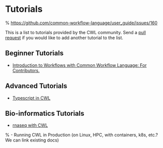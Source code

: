 # Tutorials

% https://github.com/common-workflow-language/user_guide/issues/160

This is a list to tutorials provided by the CWL community. Send a
[pull request](https://github.com/common-workflow-language/user_guide/)
if you would like to add another tutorial to the list.

## Beginner Tutorials

- [Introduction to Workflows with Common Workflow Language: For Contributors.](https://carpentries-incubator.github.io/cwl-novice-tutorial/)

## Advanced Tutorials

- [Typescript in CWL](https://github.com/umccr/cwl-ica/wiki/TypeScript)

## Bio-informatics Tutorials

- [rnaseq with CWL](https://arvados.github.io/rnaseq-cwl-training/)

% - Running CWL in Production (on Linux, HPC, with containers, k8s, etc.? We can link existing docs)
